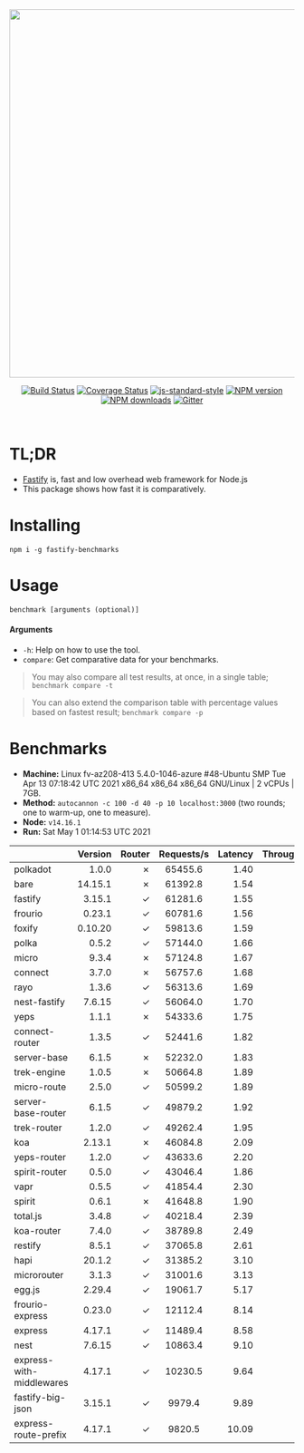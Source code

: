 <div align="center">
<img src="https://github.com/fastify/graphics/raw/master/full-logo.png" width="650" height="auto"/>
</div>

<div align="center">

[![Build Status](https://travis-ci.org/fastify/fastify.svg?branch=master)](https://travis-ci.org/fastify/fastify)
[![Coverage Status](https://coveralls.io/repos/github/fastify/fastify/badge.svg?branch=master)](https://coveralls.io/github/fastify/fastify?branch=master)
[![js-standard-style](https://img.shields.io/badge/code%20style-standard-brightgreen.svg?style=flat)](http://standardjs.com/)
[![NPM version](https://img.shields.io/npm/v/fastify.svg?style=flat)](https://www.npmjs.com/package/fastify)
[![NPM downloads](https://img.shields.io/npm/dm/fastify.svg?style=flat)](https://www.npmjs.com/package/fastify) [![Gitter](https://badges.gitter.im/gitterHQ/gitter.svg)](https://gitter.im/fastify)
</div>
<br />

# TL;DR

* [Fastify](https://github.com/fastify/fastify) is, fast and low overhead web framework for Node.js
* This package shows how fast it is comparatively.

# Installing

```
npm i -g fastify-benchmarks
```

# Usage

```
benchmark [arguments (optional)]
```

#### Arguments

* `-h`: Help on how to use the tool.
* `compare`: Get comparative data for your benchmarks.

> You may also compare all test results, at once, in a single table; `benchmark compare -t`

> You can also extend the comparison table with percentage values based on fastest result; `benchmark compare -p`
# Benchmarks
* __Machine:__ Linux fv-az208-413 5.4.0-1046-azure #48-Ubuntu SMP Tue Apr 13 07:18:42 UTC 2021 x86_64 x86_64 x86_64 GNU/Linux | 2 vCPUs | 7GB.
* __Method:__ `autocannon -c 100 -d 40 -p 10 localhost:3000` (two rounds; one to warm-up, one to measure).
* __Node:__ `v14.16.1`
* __Run:__ Sat May  1 01:14:53 UTC 2021

|                          | Version | Router | Requests/s | Latency | Throughput/Mb |
| :--                      | --:     | --:    | :-:        | --:     | --:           |
| polkadot                 | 1.0.0   | ✗      | 65455.6    | 1.40    | 11.67         |
| bare                     | 14.15.1 | ✗      | 61392.8    | 1.54    | 10.95         |
| fastify                  | 3.15.1  | ✓      | 61281.6    | 1.55    | 10.93         |
| frourio                  | 0.23.1  | ✓      | 60781.6    | 1.56    | 10.84         |
| foxify                   | 0.10.20 | ✓      | 59813.6    | 1.59    | 9.81          |
| polka                    | 0.5.2   | ✓      | 57144.0    | 1.66    | 10.19         |
| micro                    | 9.3.4   | ✗      | 57124.8    | 1.67    | 10.19         |
| connect                  | 3.7.0   | ✗      | 56757.6    | 1.68    | 10.12         |
| rayo                     | 1.3.6   | ✓      | 56313.6    | 1.69    | 10.04         |
| nest-fastify             | 7.6.15  | ✓      | 56064.0    | 1.70    | 9.41          |
| yeps                     | 1.1.1   | ✗      | 54333.6    | 1.75    | 9.69          |
| connect-router           | 1.3.5   | ✓      | 52441.6    | 1.82    | 9.35          |
| server-base              | 6.1.5   | ✗      | 52232.0    | 1.83    | 9.31          |
| trek-engine              | 1.0.5   | ✗      | 50664.8    | 1.89    | 8.31          |
| micro-route              | 2.5.0   | ✓      | 50599.2    | 1.89    | 9.02          |
| server-base-router       | 6.1.5   | ✓      | 49879.2    | 1.92    | 8.90          |
| trek-router              | 1.2.0   | ✓      | 49262.4    | 1.95    | 8.08          |
| koa                      | 2.13.1  | ✗      | 46084.8    | 2.09    | 8.22          |
| yeps-router              | 1.2.0   | ✓      | 43633.6    | 2.20    | 7.78          |
| spirit-router            | 0.5.0   | ✓      | 43046.4    | 1.86    | 7.68          |
| vapr                     | 0.5.5   | ✓      | 41854.4    | 2.30    | 6.86          |
| spirit                   | 0.6.1   | ✗      | 41648.8    | 1.90    | 7.43          |
| total.js                 | 3.4.8   | ✓      | 40218.4    | 2.39    | 12.31         |
| koa-router               | 7.4.0   | ✓      | 38789.8    | 2.49    | 6.92          |
| restify                  | 8.5.1   | ✓      | 37065.8    | 2.61    | 6.68          |
| hapi                     | 20.1.2  | ✓      | 31385.2    | 3.10    | 5.60          |
| microrouter              | 3.1.3   | ✓      | 31001.6    | 3.13    | 5.53          |
| egg.js                   | 2.29.4  | ✓      | 19061.7    | 5.17    | 6.71          |
| frourio-express          | 0.23.0  | ✓      | 12112.4    | 8.14    | 2.16          |
| express                  | 4.17.1  | ✓      | 11489.4    | 8.58    | 2.05          |
| nest                     | 7.6.15  | ✓      | 10863.4    | 9.10    | 2.48          |
| express-with-middlewares | 4.17.1  | ✓      | 10230.5    | 9.64    | 3.92          |
| fastify-big-json         | 3.15.1  | ✓      | 9979.4     | 9.89    | 114.80        |
| express-route-prefix     | 4.17.1  | ✓      | 9820.5     | 10.09   | 3.63          |
